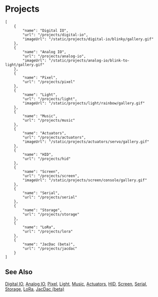 # Projects

```codecard
[
    {
        "name": "Digital IO",
        "url": "/projects/digital-io",
        "imageUrl": "/static/projects/digital-io/blinky/gallery.gif"
    },
    {
        "name": "Analog IO",
        "url": "/projects/analog-io",
        "imageUrl": "/static/projects/analog-io/blink-to-light/gallery.gif"
    },
    {
        "name": "Pixel",
        "url": "/projects/pixel"
    },
    {
        "name": "Light",
        "url": "/projects/light",
        "imageUrl": "/static/projects/light/rainbow/gallery.gif"
    },
    {
        "name": "Music",
        "url": "/projects/music"
    },
    {
        "name": "Actuators",
        "url": "/projects/actuators",
        "imageUrl": "/static/projects/actuators/servo/gallery.gif"
    },
    {
        "name": "HID",
        "url": "/projects/hid"
    },
    {
        "name": "Screen",
        "url": "/projects/screen",
        "imageUrl": "/static/projects/screen/console/gallery.gif"
    },
    {
        "name": "Serial",
        "url": "/projects/serial"
    },
    {
        "name": "Storage",
        "url": "/projects/storage"
    },
    {
        "name": "LoRa",
        "url": "/projects/lora"
    },
    {
        "name": "JacDac (beta)",
        "url": "/projects/jacdac"
    }
]
```

## See Also

[Digital IO](/projects/digital-io),
[Analog IO](/projects/analog-io),
[Pixel](/projects/pixel),
[Light](/projects/light),
[Music](/projects/music),
[Actuators](/projects/actuators),
[HID](/projects/hid),
[Screen](/projects/screen),
[Serial](/projects/serial),
[Storage](/projects/storage),
[LoRa](/projects/lora),
[JacDac (beta)](/projects/jacdac)

